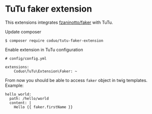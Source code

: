 # TuTu faker extension

This extensions integrates [fzaninotto/faker](https://github.com/fzaninotto/Faker) with TuTu.

Update composer

```
$ composer require coduo/tutu-faker-extension
```

Enable extension in TuTu configuration

```
# config/config.yml

extensions:
    Coduo\TuTu\Extension\Faker: ~
```

From now you should be able to access ``faker`` object in twig templates.
Example:

```
hello_world:
  path: /hello/world
  content: |
    Hello {{ faker.firstName }}
```
